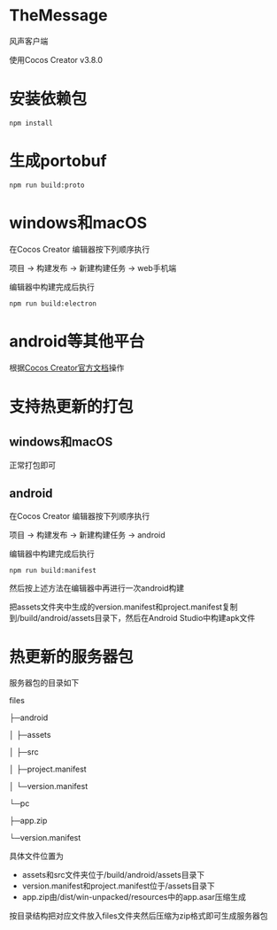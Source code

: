 # TheMessage

风声客户端

使用Cocos Creator v3.8.0

# 安装依赖包

`npm install`

# 生成portobuf

`npm run build:proto`

# windows和macOS

在Cocos Creator 编辑器按下列顺序执行

项目 -> 构建发布 -> 新建构建任务 -> web手机端

编辑器中构建完成后执行

`npm run build:electron`

# android等其他平台

根据[Cocos Creator官方文档](https://docs.cocos.com/creator/manual/zh/editor/publish/)操作

# 支持热更新的打包

## windows和macOS

正常打包即可

## android

在Cocos Creator 编辑器按下列顺序执行

项目 -> 构建发布 -> 新建构建任务 -> android

编辑器中构建完成后执行

`npm run build:manifest`

然后按上述方法在编辑器中再进行一次android构建

把assets文件夹中生成的version.manifest和project.manifest复制到/build/android/assets目录下，然后在Android Studio中构建apk文件

# 热更新的服务器包

服务器包的目录如下

files

├─android

│  ├─assets

│  ├─src

│  ├─project.manifest

│  └─version.manifest

└─pc

   ├─app.zip

   └─version.manifest

具体文件位置为
- assets和src文件夹位于/build/android/assets目录下
- version.manifest和project.manifest位于/assets目录下
- app.zip由/dist/win-unpacked/resources中的app.asar压缩生成

按目录结构把对应文件放入files文件夹然后压缩为zip格式即可生成服务器包
